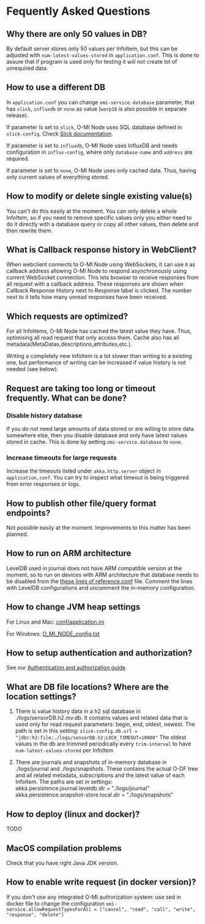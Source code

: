 # Fequently Asked Questions

## Why there are only 50 values in DB?
By default server stores only 50 values per InfoItem, but this can be adjusted
with `num-latest-values-stored` in `application.conf`. This is done to assure
that if program is used only for testing it will not create lot of unrequired
data.  

## How to use a different DB
In `application.conf` you can change `omi-service.database` parameter, that has 
`slick`, `influxdb` or `none` as value (`warp10` is also possible in separate 
release).

If parameter is set to `slick`, O-MI Node uses SQL database defined in
`slick-config`. Check [Slick documentation](http://slick.lightbend.com/doc/3.2.3/database.htmli).

If parameter is set to `influxdb`, O-MI Node uses InfluxDB and needs
configuration in `influx-config`, where only `database-name` and `address` are
required.

If parameter is set to `none`, O-MI Node uses only cached data. Thus, having
only current values of everything stored.

## How to modify or delete single existing value(s)
You can't do this easily at the moment. You can only delete a whole InfoItem, so if you need to remove specific values only you either need to do it directly with a database query or copy all other values, then delete and then rewrite them.


## What is Callback response history in WebClient?
When webclient connects to O-MI Node using WebSockets, it can use `0` as
callback address  allowing O-MI Node to respond asynchronously using current WebSocket
connection. This lets browser to receive responses from all request with
a callback address. 
These responses are shown when Callback Response History next to Response label is
clicked. The number next to it tells how many unread responses have been received.

## Which requests are optimized?
For all InfoItems, O-MI Node has cached the latest value they have. Thus, optimising
all read request that only access them. Cache also has all metadata(MetaDatas,descriptions,attributes,etc.).

Writing a completely new InfoItem is a lot slower than writing to a existing one, but performance of writing can be increased if value history is not needed (see below).



## Request are taking too long or timeout frequently. What can be done?

### Disable history database
If you do not need large amounts of data stored or are willing to store data
somewhere else, then you disable database and only have latest values stored in
cache. This is done by setting `omi-service.database` to `none`.

### Increase timeouts for large requests
Increase the timeouts listed under `akka.http.server` object in `application.conf`. You can try to inspect what timeout is being triggered from error responses or logs.


## How to publish other file/query format endpoints?
Not possible easily at the moment. Improvements to this matter has been planned.

## How to run on ARM architecture

LevelDB used in journal does not have ARM compatible version at the moment, 
so to run on devices with ARM architecture that database needs to be disabled from the [these lines of reference.conf](https://github.com/AaltoAsia/O-MI/blob/development/O-MI-Node/src/main/resources/reference.conf#L432-L437) file. Comment the lines with LevelDB configurations and uncomment the in-memory configuration.

## How to change JVM heap settings

For Linux and Mac: [conf/application.ini](https://github.com/AaltoAsia/O-MI/blob/master/src/universal/conf/application.ini) 

For Windows: [O_MI_NODE_config.txt](https://github.com/AaltoAsia/O-MI/blob/master/src/universal/O_MI_NODE_config.txt)

## How to setup authentication and authorization?

See our [Authentication and authorization guide](https://github.com/AaltoAsia/O-MI/blob/development/docs/AuthenticationAuthorization.md)

## What are DB file locations? Where are the location settings?
1. There is value history data in a h2 sql database in ./logs/sensorDB.h2.mv.db. It contains values and related data that is used only for read request parameters: begin, end, oldest, newest. The path is set in this setting:
`slick-config.db.url = "jdbc:h2:file:./logs/sensorDB.h2;LOCK_TIMEOUT=10000"`
The oldest values in the db are trimmed periodically every `trim-interval` to have `num-latest-values-stored` per InfoItem

2. There are journals and snapshots of in-memory database in ./logs/journal and ./logs/snapshots. These contains the actual O-DF tree and all related metadata, subscriptions and the latest value of each InfoItem. The paths are set in settings:
akka.persistence.journal.leveldb.dir = "./logs/journal"
akka.persistence.snapshot-store.local.dir = "./logs/snapshots"

## How to deploy (linux and docker)?
TODO

## MacOS compilation problems
Check that you have right Java JDK version.

## How to enable write request (in docker version)?
If you don't use any integrated O-MI authorization system: use sed in docker file to change the configuration `omi-service.allowRequestTypesForAll = ["cancel", "read", "call", "write", "response", "delete"]`

